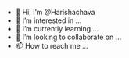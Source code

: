 - 👋 Hi, I’m @Harishachava
- 👀 I’m interested in ...
- 🌱 I’m currently learning ...
- 💞️ I’m looking to collaborate on ...
- 📫 How to reach me ...

<!---
Harishachava/Harishachava is a ✨ special ✨ repository because its `README.md` (this file) appears on your GitHub profile.
You can click the Preview link to take a look at your changes.
--->
